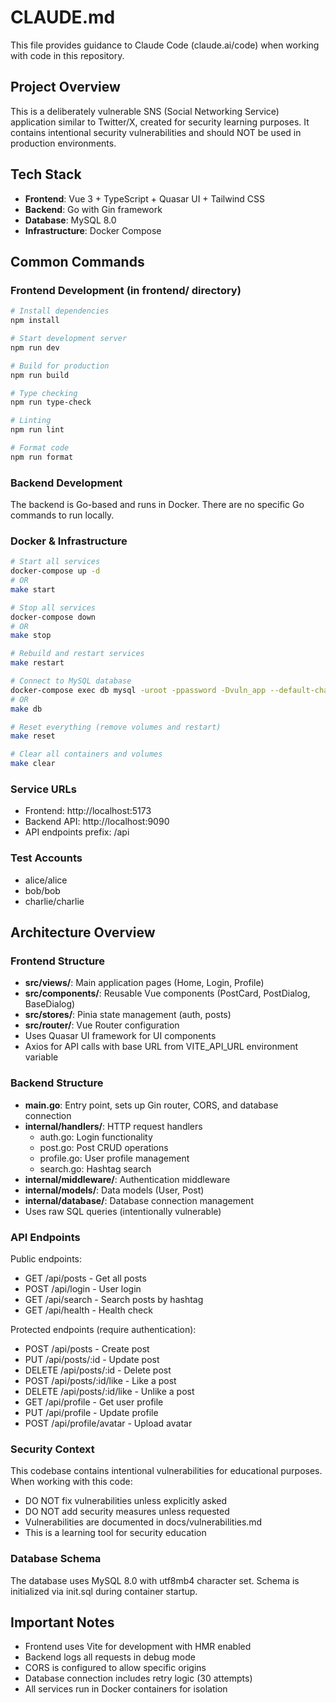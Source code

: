 # CLAUDE.md

This file provides guidance to Claude Code (claude.ai/code) when working with code in this repository.

## Project Overview

This is a deliberately vulnerable SNS (Social Networking Service) application similar to Twitter/X, created for security learning purposes. It contains intentional security vulnerabilities and should NOT be used in production environments.

## Tech Stack

- **Frontend**: Vue 3 + TypeScript + Quasar UI + Tailwind CSS
- **Backend**: Go with Gin framework
- **Database**: MySQL 8.0
- **Infrastructure**: Docker Compose

## Common Commands

### Frontend Development (in frontend/ directory)
```bash
# Install dependencies
npm install

# Start development server
npm run dev

# Build for production
npm run build

# Type checking
npm run type-check

# Linting
npm run lint

# Format code
npm run format
```

### Backend Development
The backend is Go-based and runs in Docker. There are no specific Go commands to run locally.

### Docker & Infrastructure
```bash
# Start all services
docker-compose up -d
# OR
make start

# Stop all services
docker-compose down
# OR
make stop

# Rebuild and restart services
make restart

# Connect to MySQL database
docker-compose exec db mysql -uroot -ppassword -Dvuln_app --default-character-set=utf8mb4
# OR
make db

# Reset everything (remove volumes and restart)
make reset

# Clear all containers and volumes
make clear
```

### Service URLs
- Frontend: http://localhost:5173
- Backend API: http://localhost:9090
- API endpoints prefix: /api

### Test Accounts
- alice/alice
- bob/bob
- charlie/charlie

## Architecture Overview

### Frontend Structure
- **src/views/**: Main application pages (Home, Login, Profile)
- **src/components/**: Reusable Vue components (PostCard, PostDialog, BaseDialog)
- **src/stores/**: Pinia state management (auth, posts)
- **src/router/**: Vue Router configuration
- Uses Quasar UI framework for UI components
- Axios for API calls with base URL from VITE_API_URL environment variable

### Backend Structure
- **main.go**: Entry point, sets up Gin router, CORS, and database connection
- **internal/handlers/**: HTTP request handlers
  - auth.go: Login functionality
  - post.go: Post CRUD operations
  - profile.go: User profile management
  - search.go: Hashtag search
- **internal/middleware/**: Authentication middleware
- **internal/models/**: Data models (User, Post)
- **internal/database/**: Database connection management
- Uses raw SQL queries (intentionally vulnerable)

### API Endpoints
Public endpoints:
- GET /api/posts - Get all posts
- POST /api/login - User login
- GET /api/search - Search posts by hashtag
- GET /api/health - Health check

Protected endpoints (require authentication):
- POST /api/posts - Create post
- PUT /api/posts/:id - Update post
- DELETE /api/posts/:id - Delete post
- POST /api/posts/:id/like - Like a post
- DELETE /api/posts/:id/like - Unlike a post
- GET /api/profile - Get user profile
- PUT /api/profile - Update profile
- POST /api/profile/avatar - Upload avatar

### Security Context
This codebase contains intentional vulnerabilities for educational purposes. When working with this code:
- DO NOT fix vulnerabilities unless explicitly asked
- DO NOT add security measures unless requested
- Vulnerabilities are documented in docs/vulnerabilities.md
- This is a learning tool for security education

### Database Schema
The database uses MySQL 8.0 with utf8mb4 character set. Schema is initialized via init.sql during container startup.

## Important Notes
- Frontend uses Vite for development with HMR enabled
- Backend logs all requests in debug mode
- CORS is configured to allow specific origins
- Database connection includes retry logic (30 attempts)
- All services run in Docker containers for isolation